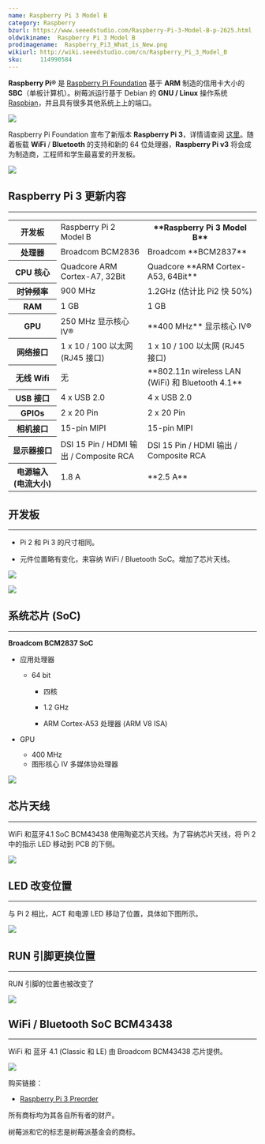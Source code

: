```yaml
---
name: Raspberry Pi 3 Model B
category: Raspberry
bzurl: https://www.seeedstudio.com/Raspberry-Pi-3-Model-B-p-2625.html
oldwikiname:  Raspberry Pi 3 Model B
prodimagename:  Raspberry_Pi3_What_is_New.png
wikiurl: http://wiki.seeedstudio.com/cn/Raspberry_Pi_3_Model_B
sku:     114990584
---
```


**Raspberry Pi®** 是 [Raspberry Pi Foundation](http://www.raspberrypi.org) 基于 **ARM** 制造的信用卡大小的 **SBC**（单板计算机）。树莓派运行基于 Debian 的 **GNU / Linux** 操作系统 [Raspbian](https://www.raspberrypi.org/downloads/raspbian/)，并且具有很多其他系统上上的端口。

![](https://github.com/SeeedDocument/Raspberry_Pi_3_Model_B/raw/master/img/Raspberry_Pi3_What_is_New.png)

Raspberry Pi Foundation 宣布了新版本 **Raspberry Pi 3**，详情请查阅 [这里](https://www.raspberrypi.org/blog/raspberry-pi-3-on-sale/)。随着板载 **WiFi** / **Bluetooth** 的支持和新的 64 位处理器，**Raspberry Pi v3** 将会成为制造商，工程师和学生最喜爱的开发板。

[![](https://github.com/SeeedDocument/wiki_chinese/raw/master/docs/images/click_to_buy.PNG)](https://item.taobao.com/item.htm?spm=a1z10.5-c.w4002-11172345288.20.2a6a4c472NbhKT&id=528322046763)

##  Raspberry Pi 3 更新内容
---
<table>
<tr>
<th scope="col"> 开发板
</th>
<td> Raspberry Pi 2 Model B
</td>
<th> **Raspberry Pi 3 Model B**
</th></tr>
<tr>
<th scope="col"> 处理器
</th>
<td> Broadcom BCM2836
</td>
<td> Broadcom **BCM2837**
</td></tr>
<tr>
<th scope="row"> CPU 核心
</th>
<td> Quadcore ARM Cortex-A7, 32Bit
</td>
<td> Quadcore **ARM Cortex-A53, 64Bit**
</td></tr>
<tr>
<th scope="row"> 时钟频率
</th>
<td> 900 MHz
</td>
<td> 1.2GHz (估计比 Pi2 快 50%)
</td></tr>
<tr>
<th scope="row"> RAM
</th>
<td> 1 GB
</td>
<td> 1 GB
</td></tr>
<tr>
<th scope="row"> GPU
</th>
<td> 250 MHz 显示核心 IV®
</td>
<td> **400 MHz** 显示核心 IV®
</td></tr>
<tr>
<th scope="row"> 网络接口
</th>
<td> 1 x 10 / 100 以太网 (RJ45 接口)
</td>
<td> 1 x 10 / 100 以太网 (RJ45 接口)
</td></tr>
<tr>
<th scope="row"> 无线 Wifi
</th>
<td> 无
</td>
<td> **802.11n wireless LAN (WiFi) 和 Bluetooth 4.1**
</td></tr>
<tr>
<th scope="row"> USB 接口
</th>
<td> 4 x USB 2.0
</td>
<td> 4 x USB 2.0
</td></tr>
<tr>
<th scope="row"> GPIOs
</th>
<td> 2 x 20 Pin
</td>
<td> 2 x 20 Pin
</td></tr>
<tr>
<th scope="row"> 相机接口
</th>
<td> 15-pin MIPI
</td>
<td> 15-pin MIPI
</td></tr>
<tr>
<th scope="row"> 显示器接口
</th>
<td> DSI 15 Pin / HDMI 输出 / Composite RCA
</td>
<td> DSI 15 Pin / HDMI 输出 / Composite RCA
</td></tr>
<tr>
<th scope="row"> 电源输入 (电流大小)
</th>
<td> 1.8 A
</td>
<td> **2.5 A**
</td></tr>
</table>

##  开发板
---
*   Pi 2 和 Pi 3 的尺寸相同。

*   元件位置略有变化，来容纳 WiFi / Bluetooth SoC。增加了芯片天线。

![](https://github.com/SeeedDocument/Raspberry_Pi_3_Model_B/raw/master/img/RaspberryPi_2_Vs_RaspberryPi_3_Top.JPG)

![](https://github.com/SeeedDocument/Raspberry_Pi_3_Model_B/raw/master/img/RaspberryPi_2_Vs_RaspberryPi_3_Bottom.JPG)

##  系统芯片 (SoC)
---
**Broadcom BCM2837 SoC**

*   应用处理器

    *   64 bit

        *   四核

        *   1.2 GHz

        *   ARM Cortex-A53 处理器 (ARM V8 ISA)

*   GPU

    *   400 MHz
    *   图形核心 IV 多媒体协处理器

![](https://github.com/SeeedDocument/Raspberry_Pi_3_Model_B/raw/master/img/RaspberryPi_3_BCM2837_ARM_Cortex_A53-64Bit_ARM_V8-VideoCore_IV_Multimedia.jpg)

##  芯片天线
---
WiFi 和蓝牙4.1 SoC BCM43438 使用陶瓷芯片天线。为了容纳芯片天线，将 Pi 2 中的指示 LED 移动到 PCB 的下侧。

![](https://github.com/SeeedDocument/Raspberry_Pi_3_Model_B/raw/master/img/RaspberryPi_3_Chip_Antenna.jpg)

##  LED 改变位置
---
与 Pi 2 相比，ACT 和电源 LED 移动了位置，具体如下图所示。

![](https://github.com/SeeedDocument/Raspberry_Pi_3_Model_B/raw/master/img/RaspberryPi_3_LEDs_Position.jpg)

##  RUN 引脚更换位置
---
RUN 引脚的位置也被改变了

![](https://github.com/SeeedDocument/Raspberry_Pi_3_Model_B/raw/master/img/RaspberryPi_3_LEDs_RUN_PinHeader.jpg)

##  WiFi / Bluetooth SoC BCM43438
---
WiFi 和 蓝牙 4.1 (Classic 和 LE) 由 Broadcom BCM43438 芯片提供。

![](https://github.com/SeeedDocument/Raspberry_Pi_3_Model_B/raw/master/img/Raspberry_Pi_3_WiFi_Bluetooth_SoC_BCM43438.jpg)

购买链接：

*   [Raspberry Pi 3 Preorder](https://item.taobao.com/item.htm?spm=a1z10.5-c.w4002-11172345288.20.2a6a4c472NbhKT&id=528322046763)


所有商标均为其各自所有者的财产。

树莓派和它的标志是树莓派基金会的商标。

